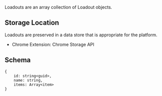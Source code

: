Loadouts are an array collection of Loadout objects.

## Storage Location
Loadouts are preserved in a data store that is appropriate for the platform.

* Chrome Extension: Chrome Storage API

## Schema

    {
        id: string<guid>,
        name: string,
        items: Array<item>
    }